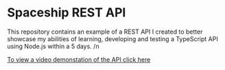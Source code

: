 # Spaceship REST API
This repository contains an example of a REST API I created to better showcase my abilities of learning, developing and testing a TypeScript API using Node.js within a 5 days. /n

<a href="https://drive.google.com/file/d/1t7muXlEJ0sZezB7mncSGh0IEu4-Mt6J1/view?usp=sharing"><p>To view a video demonstation of the API click here</p></a>

